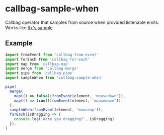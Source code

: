 # callbag-sample-when

Callbag operator that samples from source when provided listenable emits. Works like [Rx's sample](http://reactivex.io/rxjs/class/es6/Observable.js~Observable.html#instance-method-sample).

## Example

```js
import fromEvent from 'callbag-from-event'
import forEach from 'callbag-for-each'
import map from 'callbag-map'
import merge from 'callbag-merge'
import pipe from 'callbag-pipe'
import sampleWhen from 'callbag-sample-when'

pipe(
  merge(
    map(() => false)(fromEvent(element, 'mousedown')),
    map(() => true)(fromEvent(element, 'mousemove')),
  ),
  sampleWhen(fromEvent(element, 'mouseup')),
  forEach(isDragging => {
    console.log('Were you dragging?', isDragging)
  }),
)
```

